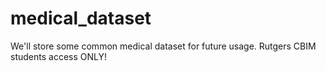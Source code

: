 # medical_dataset
We'll store some common medical dataset for future usage. Rutgers CBIM students access ONLY!

